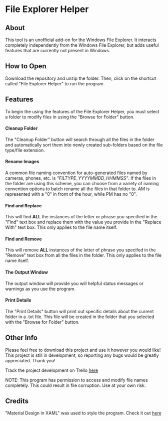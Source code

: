 # File Explorer Helper

## About

This tool is an unofficial add-on for the Windows File Explorer. It interacts completely independently from the Windows File Explorer, but adds useful features that are currently not present in Windows.

## How to Open

Download the repository and unzip the folder. Then, click on the shortcut called "File Explorer Helper" to run the program.

## Features

To begin the using the features of the File Explorer Helper, you must select a folder to modify files in using the "Browse for Folder" button.

#### Cleanup Folder

The "Cleanup Folder" button will search through all the files in the folder and automatically sort them into newly created sub-folders based on the file type/file extension.

#### Rename Images

A common file naming convention for auto-generated files named by cameras, phones, etc. is *"FILTYPE_YYYYMMDD_HHMMSS"*. If the files in the folder are using this scheme, you can choose from a variety of naming convention options to batch rename all the files in that folder to.
AM is represented with a "0" in front of the hour, while PM has no "0".

#### Find and Replace

This will find **ALL** the instances of the letter or phrase you specified in the "Find" text box and replace them with the value you provide in the "Replace With" text box. This only applies to the file name itself.

#### Find and Remove

This will remove **ALL** instances of the letter of phrase you specifed in the "Remove" text box from all the files in the folder. This only applies to the file name itself.


#### The Output Window

The output window will provide you will helpful status messages or warnings as you use the program.

#### Print Details

The "Print Details" button will print out specific details about the current folder in a .txt file. This file will be created in the folder that you selected with the "Browse for Folder" button.

## Other Info

Please feel free to download this project and use it however you would like!
This project is still in development, so reporting any bugs would be greatly appreciated.
Thank you!

Track the project development on Trello [here](https://trello.com/b/gQziN8Dk/, "Trello Board")

NOTE: This program has permission to access and modify file names completely. This could result in file corruption. Use at your own risk.

## Credits

"Material Design in XAML" was used to style the program.
Check it out [here](http://materialdesigninxaml.net/, "Material Design in XAML")
